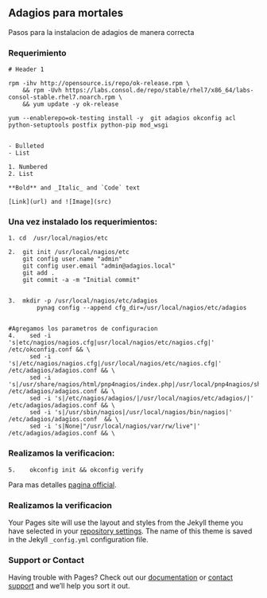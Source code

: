 ## Adagios para mortales

Pasos para la instalacion de adagios de manera correcta

### Requerimiento


```
# Header 1

rpm -ihv http://opensource.is/repo/ok-release.rpm \
	&& rpm -Uvh https://labs.consol.de/repo/stable/rhel7/x86_64/labs-consol-stable.rhel7.noarch.rpm \
	&& yum update -y ok-release
 
yum --enablerepo=ok-testing install -y  git adagios okconfig acl python-setuptools postfix python-pip mod_wsgi 


- Bulleted
- List

1. Numbered
2. List

**Bold** and _Italic_ and `Code` text

[Link](url) and ![Image](src)
```

### Una vez instalado los requerimientos:

```
1. cd  /usr/local/nagios/etc

2.  git init /usr/local/nagios/etc
    git config user.name "admin"
    git config user.email "admin@adagios.local"
    git add . 
    git commit -a -m "Initial commit"

```

```

3.  mkdir -p /usr/local/nagios/etc/adagios
	    pynag config --append cfg_dir=/usr/local/nagios/etc/adagios
   
```


```
#Agregamos los parametros de configuracion 
4.    sed -i 's|etc/nagios/nagios.cfg|usr/local/nagios/etc/nagios.cfg|'  /etc/okconfig.conf && \
      sed -i 's|/etc/nagios/nagios.cfg|/usr/local/nagios/etc/nagios.cfg|'  /etc/adagios/adagios.conf && \
      sed -i 's|/usr/share/nagios/html/pnp4nagios/index.php|/usr/local/pnp4nagios/share/index.php|'  /etc/adagios/adagios.conf && \
      sed -i 's|/etc/nagios/adagios/|/usr/local/nagios/etc/adagios/|'  /etc/adagios/adagios.conf && \
      sed -i 's|/usr/sbin/nagios|/usr/local/nagios/bin/nagios|'  /etc/adagios/adagios.conf  && \
      sed -i 's|None|"/usr/local/nagios/var/rw/live"|'  /etc/adagios/adagios.conf && \

```
### Realizamos la verificacion:


``` 
5.    okconfig init && okconfig verify

```

Para mas detalles [pagina official](http://adagios.org/).

### Realizamos la verificacion

Your Pages site will use the layout and styles from the Jekyll theme you have selected in your [repository settings](https://github.com/sistemmsn/nagios-adagios/settings/pages). The name of this theme is saved in the Jekyll `_config.yml` configuration file.

### Support or Contact

Having trouble with Pages? Check out our [documentation](https://docs.github.com/categories/github-pages-basics/) or [contact support](https://support.github.com/contact) and we’ll help you sort it out.
